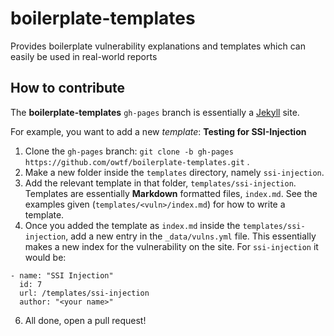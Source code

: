 # boilerplate-templates
Provides boilerplate vulnerability explanations and templates which can easily be used in real-world reports

## How to contribute

The **boilerplate-templates** `gh-pages` branch is essentially a [Jekyll](http://jekyllrb.com/) site.

For example, you want to add a new *template*: **Testing for SSI-Injection**

1. Clone the `gh-pages` branch: `git clone -b gh-pages https://github.com/owtf/boilerplate-templates.git` .
2. Make a new folder inside the `templates` directory, namely `ssi-injection`.
3. Add the relevant template in that folder, `templates/ssi-injection`. Templates are essentially **Markdown** formatted files, `index.md`. See the examples given (`templates/<vuln>/index.md`) for how to write a template.
4. Once you added the template as `index.md` inside the `templates/ssi-injection`, add a new entry in the `_data/vulns.yml` file. This essentially makes a new index for the vulnerability on the site.
For `ssi-injection` it would be: 

  ```
  - name: "SSI Injection"
    id: 7
    url: /templates/ssi-injection
    author: "<your name>"
  ```
6. All done, open a pull request!
